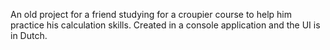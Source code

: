An old project for a friend studying for a croupier course to help him practice his calculation skills.
Created in a console application and the UI is in Dutch.
